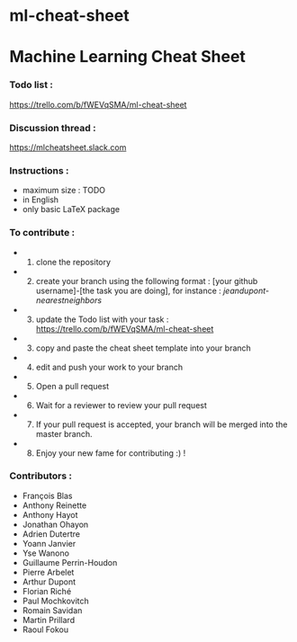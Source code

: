 # ml-cheat-sheet

# Machine Learning Cheat Sheet

### Todo list :
https://trello.com/b/fWEVqSMA/ml-cheat-sheet

### Discussion thread :
https://mlcheatsheet.slack.com

### Instructions :
- maximum size : TODO
- in English
- only basic LaTeX package

### To contribute :
- 1. clone the repository
- 2. create your branch using the following format : [your github username]-[the task you are doing], for instance : *jeandupont-nearestneighbors*
- 3. update the Todo list with your task : https://trello.com/b/fWEVqSMA/ml-cheat-sheet
- 3. copy and paste the cheat sheet template into your branch
- 4. edit and push your work to your branch
- 5. Open a pull request
- 6. Wait for a reviewer to review your pull request
- 7. If your pull request is accepted, your branch will be merged into the master branch.
- 8. Enjoy your new fame for contributing :) !

### Contributors :
- François Blas
- Anthony Reinette
- Anthony Hayot
- Jonathan Ohayon
- Adrien Dutertre
- Yoann Janvier
- Yse Wanono
- Guillaume Perrin-Houdon
- Pierre Arbelet
- Arthur Dupont
- Florian Riché
- Paul Mochkovitch
- Romain Savidan
- Martin Prillard
- Raoul Fokou
